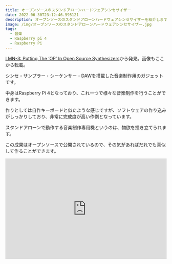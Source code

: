 ```yaml
---
title: オープンソースのスタンドアローンハードウェアシンセサイザー
date: 2022-06-30T23:12:46.595121
description: オープンソースのスタンドアローンハードウェアシンセサイザーを紹介します。
image: /img/オープンソースのスタンドアローンハードウェアシンセサイザー.jpg
tags:
  - 音楽
  - Raspberry pi 4
  - Raspberry Pi
---
```

[LMN-3: Putting The ‘OP’ In Open Source Synthesizers](https://hackaday.com/2022/06/14/lmn-3-putting-the-op-in-open-source-synthesizers/)から発見。画像もここから転載。

シンセ・サンプラー・シーケンサー・DAWを搭載した音楽制作用のガジェットです。

中身はRaspberry Pi 4となっており、これ一つで様々な音楽制作を行うことができます。

作りとしては自作キーボードと似たような感じですが、ソフトウェアの作り込みがしっかりしており、非常に完成度が高い作例となっています。

スタンドアローンで動作する音楽制作専用機というのは、物欲を掻き立てられます。

この成果はオープンソースで公開されているので、その気があればだれでも真似して作ることができます。

<iframe width="100%" height="315" src="https://www.youtube.com/embed/h5UmPTttN1s" title="YouTube video player" frameborder="0" allow="accelerometer; autoplay; clipboard-write; encrypted-media; gyroscope; picture-in-picture" allowfullscreen></iframe>

